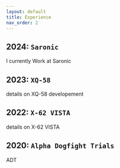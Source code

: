 ```yaml
---
layout: default
title: Experience
nav_order: 2
---
```


## 2024: `Saronic`

I currently Work at Saronic

## 2023: `XQ-58`

details on XQ-58 developement

## 2022: `X-62 VISTA`

details on X-62 VISTA

## 2020: `Alpha Dogfight Trials`

ADT
